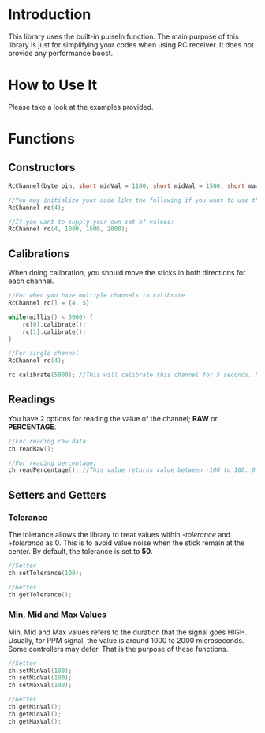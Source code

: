 # Introduction
This library uses the built-in pulseIn function. The main purpose of this library is just for simplifying your codes when using RC receiver.
It does not provide any performance boost.

# How to Use It
Please take a look at the examples provided.

# Functions
## Constructors
```cpp
RcChannel(byte pin, short minVal = 1100, short midVal = 1500, short maxVal = 1900);

//You may initialize your code like the following if you want to use the default min, mid and max values:
RcChannel rc(4);

//If you want to supply your own set of values:
RcChannel rc(4, 1000, 1500, 2000);
```

## Calibrations
When doing calibration, you should move the sticks in both directions for each channel.
```cpp
//For when you have multiple channels to calibrate
RcChannel rc[] = {4, 5};

while(millis() < 5000) {
	rc[0].calibrate();
	rc[1].calibrate();
}

//For single channel
RcChannel rc(4);

rc.calibrate(5000); //This will calibrate this channel for 5 seconds. Note that this function is blocking.
```

## Readings
You have 2 options for reading the value of the channel; **RAW** or **PERCENTAGE**.
```cpp
//For reading raw data:
ch.readRaw();

//For reading percentage:
ch.readPercentage(); //This value returns value between -100 to 100. 0 being the middle value.
```

## Setters and Getters
### Tolerance
The tolerance allows the library to treat values within *-tolerance* and *+tolerance* as 0. This is to avoid value noise when the stick remain at the center. By default, the tolerance is set to **50**.
```cpp
//Setter
ch.setTolerance(100);

//Getter
ch.getTolerance();
```

### Min, Mid and Max Values
Min, Mid and Max values refers to the duration that the signal goes HIGH. Usually, for PPM signal, the value is around 1000 to 2000 microseconds. Some controllers may defer. That is the purpose of these functions.
```cpp
//Setter
ch.setMinVal(100);
ch.setMidVal(100);
ch.setMaxVal(100);

//Getter
ch.getMinVal();
ch.getMidVal();
ch.getMaxVal();
```
